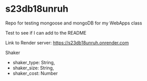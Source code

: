 # s23db18unruh
Repo for testing mongoose and mongoDB for my WebApps class

Test to see if I can add to the README

Link to Render server: https://s23db18unruh.onrender.com

Shaker
- shaker_type: String,
- shaker_size: String,
- shaker_cost: Number

